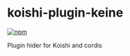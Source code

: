 # koishi-plugin-keine

[![npm](https://img.shields.io/npm/v/koishi-plugin-keine?style=flat-square)](https://www.npmjs.com/package/koishi-plugin-keine)

Plugin hider for Koishi and cordis
